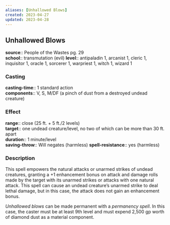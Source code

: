 ```yaml
---
aliases: [Unhallowed Blows]
created: 2023-04-27
updated: 2023-04-28
---
```


## Unhallowed Blows

**source**:: People of the Wastes pg. 29  
**school**:: transmutation (evil)
**level**:: antipaladin 1, arcanist 1, cleric 1, inquisitor 1, oracle 1, sorcerer 1, warpriest 1, witch 1, wizard 1

### Casting

**casting-time**:: 1 standard action  
**components**:: V, S, M/DF (a pinch of dust from a destroyed undead creature)

### Effect

**range**:: close (25 ft. + 5 ft./2 levels)  
**target**:: one undead creature/level, no two of which can be more than 30 ft. apart  
**duration**:: 1 minute/level  
**saving-throw**:: Will negates (harmless)
**spell-resistance**:: yes (harmless)

### Description

This spell empowers the natural attacks or unarmed strikes of undead creatures, granting a +1 enhancement bonus on attack and damage rolls made by the target with its unarmed strikes or attacks with one natural attack. This spell can cause an undead creature’s unarmed strike to deal lethal damage, but in this case, the attack does not gain an enhancement bonus.  
  
*Unhallowed blows* can be made permanent with a *permanency spell*. In this case, the caster must be at least 9th level and must expend 2,500 gp worth of diamond dust as a material component.
